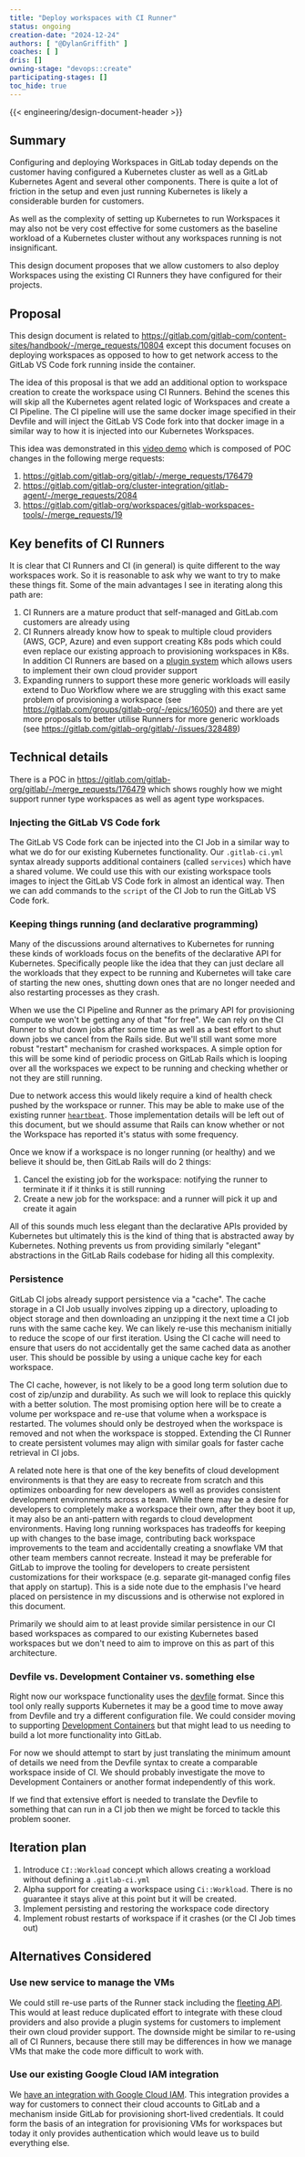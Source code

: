 ```yaml
---
title: "Deploy workspaces with CI Runner"
status: ongoing
creation-date: "2024-12-24"
authors: [ "@DylanGriffith" ]
coaches: [ ]
dris: []
owning-stage: "devops::create"
participating-stages: []
toc_hide: true
---
```


<!-- Design Documents often contain forward-looking statements -->

<!-- This renders the design document header on the detail page, so don't remove it-->
{{< engineering/design-document-header >}}

## Summary

Configuring and deploying Workspaces in GitLab today depends on the customer
having configured a Kubernetes cluster as well as a GitLab Kubernetes Agent and
several other components. There is quite a lot of friction in the setup and even
just running Kubernetes is likely a considerable burden for customers.

As well as the complexity of setting up Kubernetes to run Workspaces it may also
not be very cost effective for some customers as the baseline workload of a
Kubernetes cluster without any workspaces running is not insignificant.

This design document proposes that we allow customers to also deploy Workspaces
using the existing CI Runners they have configured for their projects.

## Proposal

This design document is related to
https://gitlab.com/gitlab-com/content-sites/handbook/-/merge_requests/10804 except this
document focuses on deploying workspaces as opposed to how to get network access
to the GitLab VS Code fork running inside the container.

The idea of this proposal is that we add an additional option to workspace
creation to create the workspace using CI Runners. Behind the scenes this will
skip all the Kubernetes agent related logic of Workspaces and create a CI
Pipeline. The CI pipeline will use the same docker image specified in their
Devfile and will inject the GitLab VS Code fork into that docker image in a similar way to
how it is injected into our Kubernetes Workspaces.

This idea was demonstrated in this
[video demo](https://youtu.be/TVGkBn726Bk) which is composed of
POC changes in the following merge requests:

1. https://gitlab.com/gitlab-org/gitlab/-/merge_requests/176479
1. https://gitlab.com/gitlab-org/cluster-integration/gitlab-agent/-/merge_requests/2084
1. https://gitlab.com/gitlab-org/workspaces/gitlab-workspaces-tools/-/merge_requests/19

## Key benefits of CI Runners

It is clear that CI Runners and CI (in general) is quite different to the way
workspaces work. So it is reasonable to ask why we want to try to make these
things fit. Some of the main advantages I see in iterating along this path are:

1. CI Runners are a mature product that self-managed and GitLab.com customers
   are already using
1. CI Runners already know how to speak to multiple cloud providers (AWS, GCP,
   Azure) and even support creating K8s pods which could even replace our
   existing approach to provisioning workspaces in K8s. In addition CI Runners
   are based on a [plugin system](https://gitlab.com/gitlab-org/fleeting/fleeting)
   which allows users to implement their own cloud provider support
1. Expanding runners to support these more generic workloads will easily extend
   to Duo Workflow where we are struggling with this exact same problem of
   provisioning a workspace (see
   https://gitlab.com/groups/gitlab-org/-/epics/16050) and there are yet more
   proposals to better utilise Runners for more generic workloads (see
   https://gitlab.com/gitlab-org/gitlab/-/issues/328489)

## Technical details

There is a POC in https://gitlab.com/gitlab-org/gitlab/-/merge_requests/176479
which shows roughly how we might support runner type workspaces as well as agent
type workspaces.

### Injecting the GitLab VS Code fork

The GitLab VS Code fork can be injected into the CI Job in a similar way to what we do for
our existing Kubernetes functionality. Our `.gitlab-ci.yml` syntax already
supports additional containers (called `services`) which have a shared volume.
We could use this with our existing workspace tools images to inject the GitLab VS Code fork
in almost an identical way. Then we can add commands to the `script` of the CI
Job to run the GitLab VS Code fork.

### Keeping things running (and declarative programming)

Many of the discussions around alternatives to Kubernetes for running these
kinds of workloads focus on the benefits of the declarative API for Kubernetes.
Specifically people like the idea that they can just declare all the workloads
that they expect to be running and Kubernetes will take care of starting the new
ones, shutting down ones that are no longer needed and also restarting processes
as they crash.

When we use the CI Pipeline and Runner as the primary API for provisioning
compute we won't be getting any of that "for free". We can rely on the CI Runner
to shut down jobs after some time as well as a best effort to shut down jobs we
cancel from the Rails side. But we'll still want some more robust "restart"
mechanism for crashed workspaces. A simple option for this will be some kind of
periodic process on GitLab Rails which is looping over all the workspaces we
expect to be running and checking whether or not they are still running.

Due to network access this would likely require a kind of health check pushed by
the workspace or runner. This may be able to make use of the existing runner
[`heartbeat`](https://gitlab.com/gitlab-org/gitlab/-/blob/8e1b70181095ef8d93ddaa01388ac25a74aeac24/app/models/ci/runner.rb#L524).
Those implementation details will be left out of this document, but we should
assume that Rails can know whether or not the Workspace has reported it's status
with some frequency.

Once we know if a workspace is no longer running (or healthy) and we believe it
should be, then GitLab Rails will do 2 things:

1. Cancel the existing job for the workspace: notifying the runner to terminate
   it if it thinks it is still running
2. Create a new job for the workspace: and a runner will pick it up and create
   it again

All of this sounds much less elegant than the declarative APIs provided by
Kubernetes but ultimately this is the kind of thing that is abstracted away by
Kubernetes. Nothing prevents us from providing similarly "elegant" abstractions
in the GitLab Rails codebase for hiding all this complexity.

### Persistence

GitLab CI jobs already support persistence via a "cache". The cache storage
in a CI Job usually involves zipping up a directory, uploading to object storage
and then downloading an unzipping it the next time a CI job runs with the same
cache key. We can likely re-use this mechanism initially to reduce the scope of
our first iteration. Using the CI cache will need to ensure that users do not
accidentally get the same cached data as another user. This should be possible
by using a unique cache key for each workspace.

The CI cache, however, is not likely to be a good long term solution due to cost
of zip/unzip and durability. As such we will look to replace this quickly with a
better solution. The most promising option here will be to create a volume per
workspace and re-use that volume when a workspace is restarted. The volumes
should only be destroyed when the workspace is removed and not when the
workspace is stopped. Extending the CI Runner to create persistent volumes may
align with similar goals for faster cache retrieval in CI jobs.

A related note here is that one of the key benefits of cloud development
environments is that they are easy to recreate from scratch and this optimizes
onboarding for new developers as well as provides consistent development
environments across a team. While there may be a desire for developers to
completely make a workspace their own, after they boot it up, it may also be an
anti-pattern with regards to cloud development environments. Having long running
workspaces has tradeoffs for keeping up with changes to the base image,
contributing back workspace improvements to the team and accidentally creating a
snowflake VM that other team members cannot recreate. Instead it may be
preferable for GitLab to improve the tooling for developers to create persistent
customizations for their workspace (e.g. separate git-managed config files that
apply on startup). This is a side note due to the emphasis I've heard placed on
persistence in my discussions and is otherwise not explored in this document.

Primarily we should aim to at least provide similar persistence in our CI based
workspaces as compared to our existing Kubernetes based workspaces but we don't
need to aim to improve on this as part of this architecture.

### Devfile vs. Development Container vs. something else

Right now our workspace functionality uses the [devfile](https://devfile.io/)
format. Since this tool only really supports Kubernetes it may be a good time to
move away from Devfile and try a different configuration file. We could consider
moving to supporting [Development Containers](https://containers.dev/) but that
might lead to us needing to build a lot more functionality into GitLab.

For now we should attempt to start by just translating the minimum amount of
details we need from the Devfile syntax to create a comparable workspace inside
of CI. We should probably investigate the move to Development Containers or
another format independently of this work.

If we find that extensive effort is needed to translate the Devfile to something
that can run in a CI job then we might be forced to tackle this problem sooner.

## Iteration plan

1. Introduce `CI::Workload` concept which allows creating a workload without
   defining a `.gitlab-ci.yml`
1. Alpha support for creating a workspace using `Ci::Workload`. There is no
   guarantee it stays alive at this point but it will be created.
1. Implement persisting and restoring the workspace code directory
1. Implement robust restarts of workspace if it crashes (or the CI Job times
   out)

## Alternatives Considered

### Use new service to manage the VMs

We could still re-use parts of the Runner stack including the
[fleeting API](https://gitlab.com/gitlab-org/fleeting/fleeting). This would at
least reduce duplicated effort to integrate with these cloud providers and also
provide a plugin systems for customers to implement their own cloud provider
support. The downside might be similar to re-using all of CI Runners, because
there still may be differences in how we manage VMs that make the code more
difficult to work with.

### Use our existing Google Cloud IAM integration

We [have an integration with Google Cloud IAM](https://docs.gitlab.com/ee/integration/google_cloud_iam.html).
This integration provides a way for customers to connect their cloud accounts to
GitLab and a mechanism inside GitLab for provisioning short-lived credentials.
It could form the basis of an integration for provisioning VMs for workspaces
but today it only provides authentication which would leave us to build
everything else.
